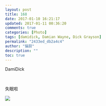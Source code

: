 ```yaml
---
layout: post
title: 168
date: 2017-01-10 16:21:17
updated: 2017-01-11 00:36:20
comments: true
categories: [Photo]
tags: [damidick, Damian Wayne, Dick Grayson]
permalink: "2433ed_db2a4c4"
author: "猫厨"
description: ""
toc: true
---
```


<p>DamiDick</p> 
<br /> 
<p>失眠啦</p>

![](/img/img_cVZNdzJtQk9JV2Y0d1ljRFRlRVEyRVNmK3A5L3NRTFk0d2daT2VxQnMwTGlxUGljY3FNclRBPT0.jpg)